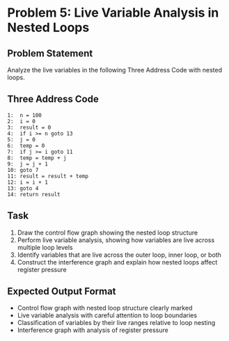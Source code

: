 # Problem 5: Live Variable Analysis in Nested Loops

## Problem Statement
Analyze the live variables in the following Three Address Code with nested loops.

## Three Address Code
```
1:  n = 100
2:  i = 0
3:  result = 0
4:  if i >= n goto 13
5:  j = 0
6:  temp = 0
7:  if j >= i goto 11
8:  temp = temp + j
9:  j = j + 1
10: goto 7
11: result = result + temp
12: i = i + 1
13: goto 4
14: return result
```

## Task
1. Draw the control flow graph showing the nested loop structure
2. Perform live variable analysis, showing how variables are live across multiple loop levels
3. Identify variables that are live across the outer loop, inner loop, or both
4. Construct the interference graph and explain how nested loops affect register pressure

## Expected Output Format
- Control flow graph with nested loop structure clearly marked
- Live variable analysis with careful attention to loop boundaries
- Classification of variables by their live ranges relative to loop nesting
- Interference graph with analysis of register pressure